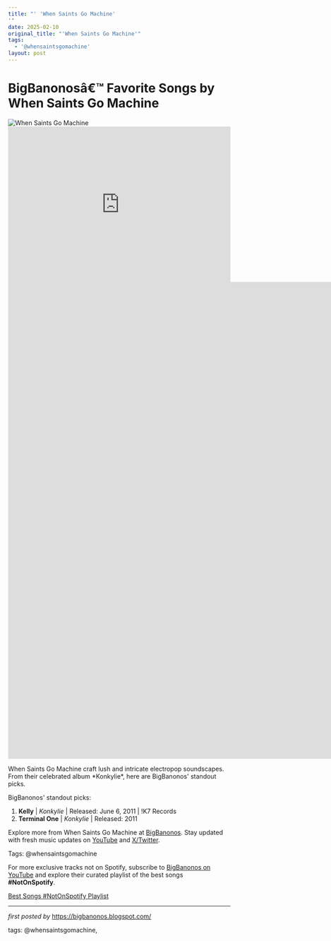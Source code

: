 ```yaml
---
title: "' 'When Saints Go Machine'
'"
date: 2025-02-10
original_title: "'When Saints Go Machine'"
tags:
  - '@whensaintsgomachine'
layout: post
---
```

<!-- Title of the Post -->
<h1 >BigBanonosâ€™ Favorite Songs by When Saints Go Machine</h1> <!-- Featured Image -->
<div > <img src="https://www.jambase.com/wp-content/uploads/2023/05/when-saints-go-machine-1480x832.png" alt="When Saints Go Machine">
</div> <!-- Spotify Embed -->
<div > <iframe src="https://open.spotify.com/embed/playlist/6imbj81X5Hsr3Pz9aUEcl6?utm_source=generator" width="100%" height="352" frameBorder="0" allowfullscreen="" allow="autoplay; clipboard-write; encrypted-media; fullscreen; picture-in-picture" loading="lazy"></iframe>
</div> <iframe width="1920" height="1080" src="https://www.youtube.com/embed/Nl5P7ZStjkY" title="When Saints go Machine - Terminal ONE" frameborder="0" allow="accelerometer; autoplay; clipboard-write; encrypted-media; gyroscope; picture-in-picture; web-share" referrerpolicy="strict-origin-when-cross-origin" allowfullscreen></iframe> <!-- Introductory Text -->
<p >When Saints Go Machine craft lush and intricate electropop soundscapes. From their celebrated album *Konkylie*, here are BigBanonos' standout picks.</p> <!-- Song Highlights -->
<div > <p>BigBanonos' standout picks:</p> <ol> <li><strong>Kelly</strong> | <em>Konkylie</em> | Released: June 6, 2011 | !K7 Records</li> <li><strong>Terminal One</strong> | <em>Konkylie</em> | Released: 2011</li> </ol>
</div> <!-- Footer Links -->
<div > <p>Explore more from When Saints Go Machine at <a href="https://bigbanonos.blogspot.com/" target="_blank">BigBanonos</a>. Stay updated with fresh music updates on <a href="https://www.youtube.com/@BigBanonos" target="_blank">YouTube</a> and <a href="https://x.com/bigbanonos" target="_blank">X/Twitter</a>.</p>
</div> <!-- Tags -->
<p >Tags: @whensaintsgomachine</p>


<!--Subscribe and Playlist Links-->
<div>
    <p>For more exclusive tracks not on Spotify, subscribe to <a href="https://www.youtube.com/@BigBanonos" target="_blank">BigBanonos on YouTube</a> and explore their curated playlist of the best songs <strong>#NotOnSpotify</strong>.</p>
    <p><a href="https://www.youtube.com/playlist?list=PLtuNtuTatqI0kFahUCbtbfenC_ET5O_tr" target="_blank">Best Songs #NotOnSpotify Playlist<br /></a></p></div>

<hr />

<p><em>first posted by</em> <a href="https://bigbanonos.blogspot.com/" rel="noopener" target="_new">https://bigbanonos.blogspot.com/</a></p>

<p>tags: @whensaintsgomachine,</p>
